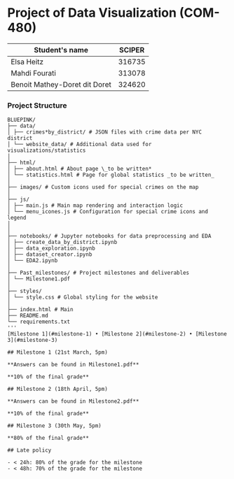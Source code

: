 # Project of Data Visualization (COM-480)

| Student's name                | SCIPER |
| ----------------------------- | ------ |
| Elsa Heitz                    | 316735 |
| Mahdi Fourati                 | 313078 |
| Benoit Mathey-Doret dit Doret | 324620 |

### Project Structure

```plaintext
BLUEPINK/
├── data/
│ ├── crimes*by_district/ # JSON files with crime data per NYC district
│ └── website_data/ # Additional data used for visualizations/statistics
│
├── html/
│ ├── about.html # About page \_to be written*
│ └── statistics.html # Page for global statistics _to be written_
│
├── images/ # Custom icons used for special crimes on the map
│
├── js/
│ ├── main.js # Main map rendering and interaction logic
│ └── menu_icones.js # Configuration for special crime icons and legend
│
│
├── notebooks/ # Jupyter notebooks for data preprocessing and EDA
│ ├── create_data_by_district.ipynb
│ ├── data_exploration.ipynb
│ ├── dataset_creator.ipynb
│ └── EDA2.ipynb
│
├── Past_milestones/ # Project milestones and deliverables
│ └── Milestone1.pdf
│
├── styles/
│ └── style.css # Global styling for the website
│
├── index.html # Main
├── README.md
└── requirements.txt
'''
[Milestone 1](#milestone-1) • [Milestone 2](#milestone-2) • [Milestone 3](#milestone-3)

## Milestone 1 (21st March, 5pm)

**Answers can be found in Milestone1.pdf**

**10% of the final grade**

## Milestone 2 (18th April, 5pm)

**Answers can be found in Milestone2.pdf**

**10% of the final grade**

## Milestone 3 (30th May, 5pm)

**80% of the final grade**

## Late policy

- < 24h: 80% of the grade for the milestone
- < 48h: 70% of the grade for the milestone
```
